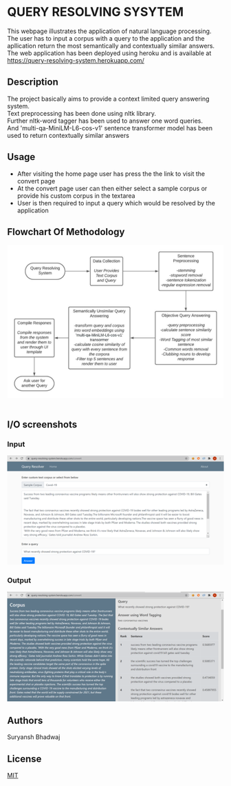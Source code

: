 # QUERY RESOLVING SYSYTEM
This webpage illustrates the application of natural language processing.
The user has to input a corpus with a query to the application and the apllication return the most semantically and contextually similar answers.<br>
The web application has been deployed using heroku and is available at https://query-resolving-system.herokuapp.com/ 
## Description
The project basically aims to provide a context limited query answering system.<br>
Text preprocessing has been done using nltk library.<br>
Further nltk-word tagger has been used to answer one word queries.<br>
And 'multi-qa-MiniLM-L6-cos-v1' sentence transformer model has been used to return contextually similar answers<br>
## Usage
<ul>
<li>After visiting the home page user has press the the link to visit the convert page</li>
<li>At the convert page user can then either select a sample corpus or provide his custom corpus in the textarea</li>
<li>User is then required to input a query which would be resolved by the application</li>
</ul>

## Flowchart Of Methodology
![](screenshots/Query.jpeg)
<br>
<br>
## I/O screenshots
### Input
![](screenshots/input.PNG)
<br>

### Output
![](screenshots/output.PNG)


## Authors
Suryansh Bhadwaj

## License
[MIT](https://choosealicense.com/licenses/mit/)


